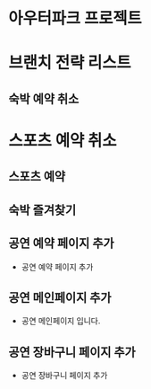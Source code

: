 # 아우터파크 프로젝트

# 브랜치 전략 리스트

## 숙박 예약 취소

# 스포츠 예약 취소

## 스포츠 예약

## 숙박 즐겨찾기

## 공연 예약 페이지 추가

- 공연 예약 페이지 추가

## 공연 메인페이지 추가

- 공연 메인페이지 입니다.

## 공연 장바구니 페이지 추가

- 공연 장바구니 페이지 추가


